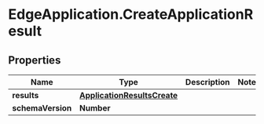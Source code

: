 # EdgeApplication.CreateApplicationResult

## Properties

Name | Type | Description | Notes
------------ | ------------- | ------------- | -------------
**results** | [**ApplicationResultsCreate**](ApplicationResultsCreate.md) |  | 
**schemaVersion** | **Number** |  | 


